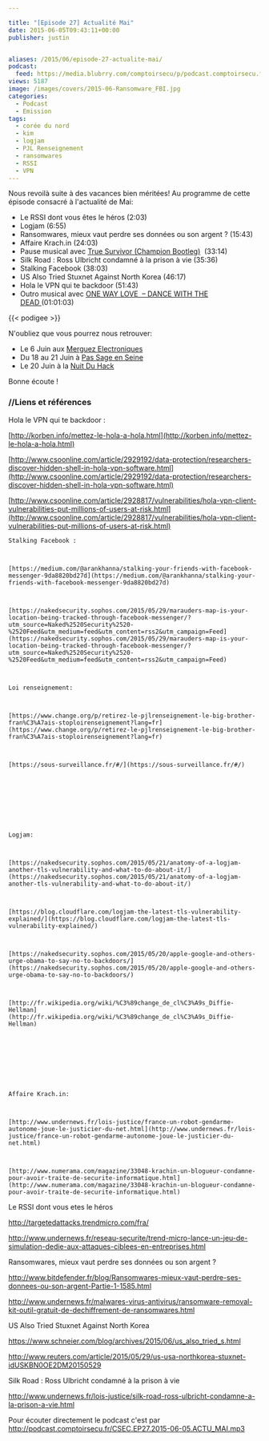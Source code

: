 ```yaml
---

title: "[Episode 27] Actualité Mai"
date: 2015-06-05T09:43:11+00:00
publisher: justin


aliases: /2015/06/episode-27-actualite-mai/
podcast:
  feed: https://media.blubrry.com/comptoirsecu/p/podcast.comptoirsecu.fr/CSEC.EP27.2015-06-05.ACTU_MAI.mp3
views: 5187
image: /images/covers/2015-06-Ransomware_FBI.jpg
categories:
  - Podcast
  - Emission
tags:
  - corée du nord
  - kim
  - logjam
  - PJL Renseignement
  - ransomwares
  - RSSI
  - VPN
---
```



Nous revoilà suite à des vacances bien méritées! Au programme de cette épisode consacré à l'actualité de Mai:

  * Le RSSI dont vous êtes le héros (2:03)
  * Logjam (6:55)
  * Ransomwares, mieux vaut perdre ses données ou son argent ? (15:43)
  * Affaire Krach.in (24:03)
  * Pause musical avec [True Survivor (Champion Bootleg)](https://soundcloud.com/championdnb/true-survivor-champion)  (33:14)
  * Silk Road : Ross Ulbricht condamné à la prison à vie (35:36)
  * Stalking Facebook (38:03)
  * US Also Tried Stuxnet Against North Korea (46:17)
  * Hola le VPN qui te backdoor (51:43)
  * Outro musical avec [ONE WAY LOVE  – DANCE WITH THE DEAD ](https://soundcloud.com/dancewiththedead/one-way-love-dance-with-the-dead-remix)(01:01:03)





  {{< podigee >}}






N'oubliez que vous pourrez nous retrouver:

  * Le 6 Juin aux [Merguez Electroniques](https://www.facebook.com/events/483261231830107/)
  * Du 18 au 21 Juin à [Pas Sage en Seine](https://www.passageenseine.org/fr/accueil)
  * Le 20 Juin à la [Nuit Du Hack](https://www.nuitduhack.com/fr/)

Bonne écoute !

### //Liens et références

Hola le VPN qui te backdoor :

[http://korben.info/mettez-le-hola-a-hola.html](http://korben.info/mettez-le-hola-a-hola.html)


  [http://www.csoonline.com/article/2929192/data-protection/researchers-discover-hidden-shell-in-hola-vpn-software.html](http://www.csoonline.com/article/2929192/data-protection/researchers-discover-hidden-shell-in-hola-vpn-software.html)



  [http://www.csoonline.com/article/2928817/vulnerabilities/hola-vpn-client-vulnerabilities-put-millions-of-users-at-risk.html](http://www.csoonline.com/article/2928817/vulnerabilities/hola-vpn-client-vulnerabilities-put-millions-of-users-at-risk.html)











    Stalking Facebook :



    [https://medium.com/@arankhanna/stalking-your-friends-with-facebook-messenger-9da8820bd27d](https://medium.com/@arankhanna/stalking-your-friends-with-facebook-messenger-9da8820bd27d)



    [https://nakedsecurity.sophos.com/2015/05/29/marauders-map-is-your-location-being-tracked-through-facebook-messenger/?utm_source=Naked%2520Security%2520-%2520Feed&utm_medium=feed&utm_content=rss2&utm_campaign=Feed](https://nakedsecurity.sophos.com/2015/05/29/marauders-map-is-your-location-being-tracked-through-facebook-messenger/?utm_source=Naked%2520Security%2520-%2520Feed&utm_medium=feed&utm_content=rss2&utm_campaign=Feed)



    Loi renseignement:



    [https://www.change.org/p/retirez-le-pjlrenseignement-le-big-brother-fran%C3%A7ais-stoploirenseignement?lang=fr](https://www.change.org/p/retirez-le-pjlrenseignement-le-big-brother-fran%C3%A7ais-stoploirenseignement?lang=fr)



    [https://sous-surveillance.fr/#/](https://sous-surveillance.fr/#/)









    Logjam:



    [https://nakedsecurity.sophos.com/2015/05/21/anatomy-of-a-logjam-another-tls-vulnerability-and-what-to-do-about-it/](https://nakedsecurity.sophos.com/2015/05/21/anatomy-of-a-logjam-another-tls-vulnerability-and-what-to-do-about-it/)



    [https://blog.cloudflare.com/logjam-the-latest-tls-vulnerability-explained/](https://blog.cloudflare.com/logjam-the-latest-tls-vulnerability-explained/)



    [https://nakedsecurity.sophos.com/2015/05/20/apple-google-and-others-urge-obama-to-say-no-to-backdoors/](https://nakedsecurity.sophos.com/2015/05/20/apple-google-and-others-urge-obama-to-say-no-to-backdoors/)



    [http://fr.wikipedia.org/wiki/%C3%89change_de_cl%C3%A9s_Diffie-Hellman](http://fr.wikipedia.org/wiki/%C3%89change_de_cl%C3%A9s_Diffie-Hellman)









    Affaire Krach.in:



    [http://www.undernews.fr/lois-justice/france-un-robot-gendarme-autonome-joue-le-justicier-du-net.html](http://www.undernews.fr/lois-justice/france-un-robot-gendarme-autonome-joue-le-justicier-du-net.html)



    [http://www.numerama.com/magazine/33048-krachin-un-blogueur-condamne-pour-avoir-traite-de-securite-informatique.html](http://www.numerama.com/magazine/33048-krachin-un-blogueur-condamne-pour-avoir-traite-de-securite-informatique.html)







  Le RSSI dont vous etes le héros



  <http://targetedattacks.trendmicro.com/fra/>



  <http://www.undernews.fr/reseau-securite/trend-micro-lance-un-jeu-de-simulation-dedie-aux-attaques-ciblees-en-entreprises.html>






  Ransomwares, mieux vaut perdre ses données ou son argent ?



  <http://www.bitdefender.fr/blog/Ransomwares-mieux-vaut-perdre-ses-donnees-ou-son-argent-Partie-1-1585.html>



  <http://www.undernews.fr/malwares-virus-antivirus/ransomware-removal-kit-outil-gratuit-de-dechiffrement-de-ransomwares.html>






  US Also Tried Stuxnet Against North Korea



  <https://www.schneier.com/blog/archives/2015/06/us_also_tried_s.html>



  <http://www.reuters.com/article/2015/05/29/us-usa-northkorea-stuxnet-idUSKBN0OE2DM20150529>






  Silk Road : Ross Ulbricht condamné à la prison à vie



  <http://www.undernews.fr/lois-justice/silk-road-ross-ulbricht-condamne-a-la-prison-a-vie.html>






  Pour écouter directement le podcast c'est par <http://podcast.comptoirsecu.fr/CSEC.EP27.2015-06-05.ACTU_MAI.mp3>
